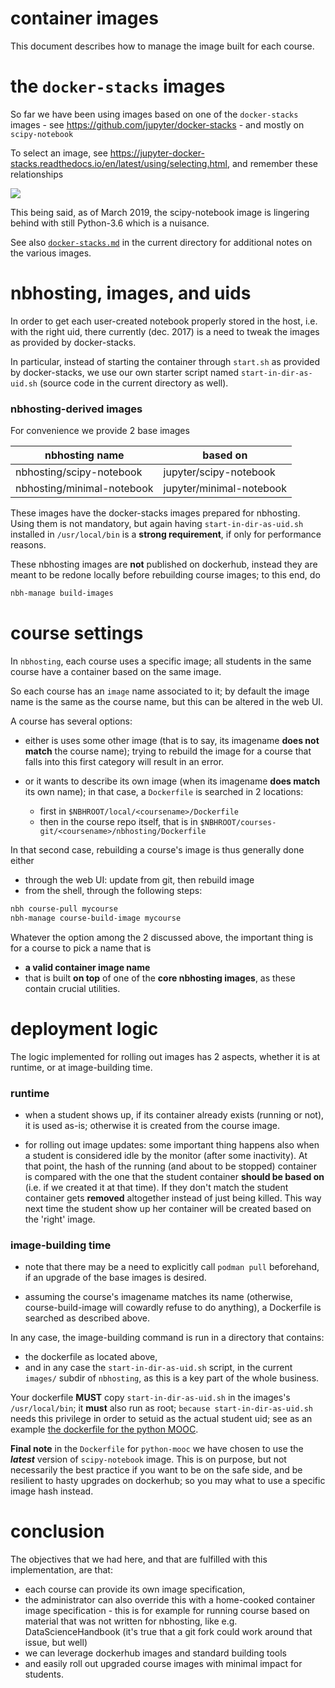 # container images

This document describes how to manage the image built for each course.

# the `docker-stacks` images

So far we have been using images based on one of the `docker-stacks` images - see https://github.com/jupyter/docker-stacks  - and mostly on `scipy-notebook`

To select an image, see https://jupyter-docker-stacks.readthedocs.io/en/latest/using/selecting.html, and remember these relationships

![](inherit-diagram.png)


This being said, as of March 2019, the scipy-notebook image is lingering behind with still Python-3.6 which is a nuisance.

See also [`docker-stacks.md`](docker-stacks.md) in the current directory for additional notes on the various images.

# nbhosting, images, and uids

In order to get each user-created notebook properly stored in the host, i.e. with the right uid, there currently (dec. 2017) is a need to tweak the images as provided by docker-stacks.

In particular, instead of starting the container through `start.sh` as provided by docker-stacks, we use our own starter script named `start-in-dir-as-uid.sh` (source code in the current directory as well).


### nbhosting-derived images

For convenience we provide 2 base images

| nbhosting name | based on |
|----------------|----------|
| nbhosting/scipy-notebook | jupyter/scipy-notebook |
| nbhosting/minimal-notebook | jupyter/minimal-notebook |

These images have the docker-stacks images prepared for nbhosting.
Using them is not mandatory, but again having `start-in-dir-as-uid.sh` installed in `/usr/local/bin` is a **strong requirement**, if only for performance reasons.

These nbhosting images are **not** published on dockerhub, instead they are meant to be redone locally before rebuilding course images; to this end, do

```bash
nbh-manage build-images
```


# course settings

In `nbhosting`, each course uses a specific image; all students in the same course have a container based on the same image.

So each course has an `image` name  associated to it; by default the image name is the same as the course name, but this can be altered in the web UI.

A course has several options:

* either is uses some other image (that is to say, its imagename **does not
 match** the course name); trying to rebuild the image for a course that falls
 into this first category will result in an error.

* or it wants to describe its own image (when its imagename **does match** its own name); in that case, a `Dockerfile` is searched in 2 locations:
  * first in
   `$NBHROOT/local/<coursename>/Dockerfile`
  * then in the course repo itself, that is in
  `$NBHROOT/courses-git/<coursename>/nbhosting/Dockerfile`

In that second case, rebuilding a course's image is thus generally done either

* through the web UI: update from git, then rebuild image
* from the shell, through the following steps:

```bash
nbh course-pull mycourse
nbh-manage course-build-image mycourse
```

Whatever the option among the 2 discussed above, the important thing is for a course to pick a name that is
* **a valid container image name**
* that is built **on top** of one of the **core nbhosting images**, as these contain crucial utilities.


# deployment logic

The logic implemented for rolling out images has 2 aspects, whether it is at runtime, or at image-building time.

### runtime


* when a student shows up, if its container already exists (running or not), it is used as-is; otherwise it is created from the course image.

* for rolling out image updates: some important thing happens also when a student is considered idle by the monitor (after some inactivity). At that point, the hash of the running (and about to be stopped) container is compared with the one that the student container **should be based on** (i.e. if we created it at that time). If they don't match the student container gets **removed** altogether instead of just being killed. This way next time the student show up her container will be created based on the 'right' image.

### image-building time

* note that there may be a need to explicitly call `podman pull` beforehand, if an upgrade of the base images is desired.

* assuming the course's imagename matches its name (otherwise, course-build-image will cowardly refuse to do anything), a Dockerfile is searched as described above.

In any case, the image-building command is run in a directory that contains:

* the dockerfile as located above,
* and in any case the `start-in-dir-as-uid.sh` script, in the current `images/` subdir of `nbhosting`, as this is a key part of the whole business.

Your dockerfile **MUST** copy `start-in-dir-as-uid.sh` in the images's `/usr/local/bin`; it **must** also run as root; `because start-in-dir-as-uid.sh` needs this privilege in order to setuid as the actual student uid; see as an example [the dockerfile for the python MOOC](https://github.com/parmentelat/flotpython/blob/master/nbhosting/Dockerfile).

**Final note** in the `Dockerfile` for `python-mooc` we have chosen to use the ***latest*** version of `scipy-notebook` image. This is on purpose, but not necessarily the best practice if you want to be on the safe side, and be resilient to hasty upgrades on dockerhub; so you may what to use a specific image hash instead.

# conclusion

The objectives that we had here, and that are fulfilled with this implementation, are that:

* each course can provide its own image specification,
* the administrator can also override this with a home-cooked container image specification - this is for example for running course based on material that was not written for nbhosting, like e.g. DataScienceHandbook (it's true that a git fork could work around that issue, but well)
* we can leverage dockerhub images and standard building tools
* and easily roll out upgraded course images with minimal impact for students.
